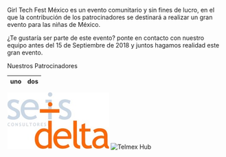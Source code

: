 Girl Tech Fest México es un evento comunitario y sin fines de lucro, en el que la contribución de los patrocinadores se destinará a realizar un gran evento para las niñas de México.

¿Te gustaría ser parte de este evento? ponte en contacto con nuestro equipo antes del 15 de Septiembre de 2018 y juntos hagamos realidad este gran evento.

Nuestros Patrocinadores 

|uno|dos|
:---:|:---:
![6 Delta](https://raw.githubusercontent.com/girltechfestmx/girltechfestmx.github.io/master/img/Logo-6D_2.jpeg)
![Telmex Hub](https://raw.githubusercontent.com/girltechfestmx/girltechfestmx.github.io/master/img/TelmexHub.png)
